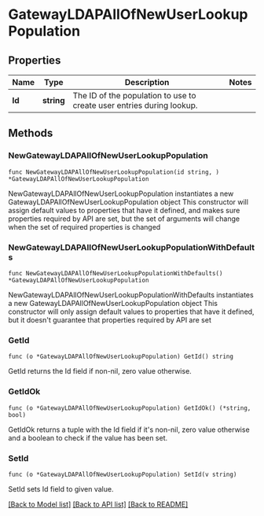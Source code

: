 # GatewayLDAPAllOfNewUserLookupPopulation

## Properties

Name | Type | Description | Notes
------------ | ------------- | ------------- | -------------
**Id** | **string** | The ID of the population to use to create user entries during lookup. | 

## Methods

### NewGatewayLDAPAllOfNewUserLookupPopulation

`func NewGatewayLDAPAllOfNewUserLookupPopulation(id string, ) *GatewayLDAPAllOfNewUserLookupPopulation`

NewGatewayLDAPAllOfNewUserLookupPopulation instantiates a new GatewayLDAPAllOfNewUserLookupPopulation object
This constructor will assign default values to properties that have it defined,
and makes sure properties required by API are set, but the set of arguments
will change when the set of required properties is changed

### NewGatewayLDAPAllOfNewUserLookupPopulationWithDefaults

`func NewGatewayLDAPAllOfNewUserLookupPopulationWithDefaults() *GatewayLDAPAllOfNewUserLookupPopulation`

NewGatewayLDAPAllOfNewUserLookupPopulationWithDefaults instantiates a new GatewayLDAPAllOfNewUserLookupPopulation object
This constructor will only assign default values to properties that have it defined,
but it doesn't guarantee that properties required by API are set

### GetId

`func (o *GatewayLDAPAllOfNewUserLookupPopulation) GetId() string`

GetId returns the Id field if non-nil, zero value otherwise.

### GetIdOk

`func (o *GatewayLDAPAllOfNewUserLookupPopulation) GetIdOk() (*string, bool)`

GetIdOk returns a tuple with the Id field if it's non-nil, zero value otherwise
and a boolean to check if the value has been set.

### SetId

`func (o *GatewayLDAPAllOfNewUserLookupPopulation) SetId(v string)`

SetId sets Id field to given value.



[[Back to Model list]](../README.md#documentation-for-models) [[Back to API list]](../README.md#documentation-for-api-endpoints) [[Back to README]](../README.md)


